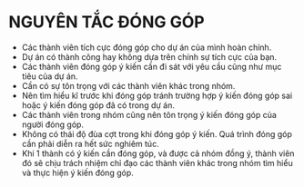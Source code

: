 # NGUYÊN TẮC ĐÓNG GÓP

- Các thành viên tích cực đóng góp cho dự án của mình hoàn chỉnh.
- Dự án có thành công hay không dựa trên chính sự tích cực của bạn.
- Các thành viên đóng góp ý kiến cần đi sát với yêu cầu cũng như mục tiêu của dự án.
- Cần có sự tôn trọng với các thành viên khác trong nhóm.
- Nên tìm hiểu kĩ trước khi đóng góp tránh trường hợp ý kiến đóng góp sai hoặc ý kiến đóng góp đã có trong dự án.
- Các thành viên trong nhóm cũng nên tôn trọng ý kiến đóng góp của người đóng góp.
- Không có thái độ đùa cợt trong khi đóng góp ý kiến. Quá trình đóng góp cần phải diễn ra hết sức nghiêm túc.
- Khi 1 thành có ý kiến cần đóng góp, và được cả nhóm đồng ý, thành viên đó sẽ chịu trách nhiệm chỉ đạo các thành viên khác trong nhóm tìm hiểu và thực hiện ý kiến đóng góp.
